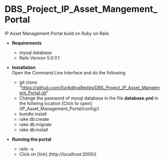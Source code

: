 # DBS_Project_IP_Asset_Mangement_Portal
IP Asset Management Portal build on Ruby on Rails<br/>

* **Requirements**
  * mysql database
  * Rails Version 5.0.0.1

* **Installation** <br/>
  Open the Command Line Interface and do the following <br/>
  * git clone "https://github.com/SvrAdityaReddy/DBS_Project_IP_Asset_Mangement_Portal.git"
  * Change the password of mysql database in the file **database.yml** in the follwing location [Click to open] (IP_Asset_Management_Portal/config/)
  * bundle install
  * rake db:create
  * rake db:migrate
  * rake db:install

* **Running the portal**
  * rails -s
  * Click on [link] (http://localhost:3000/)